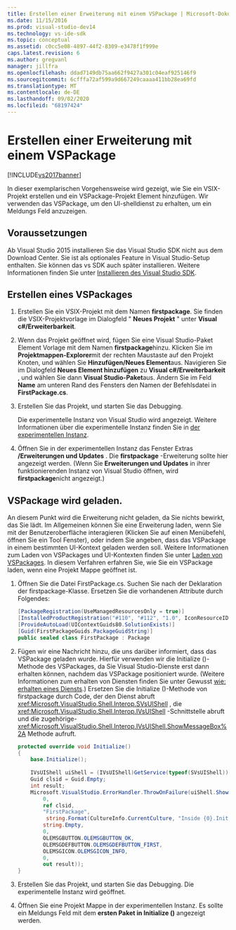 ```yaml
---
title: Erstellen einer Erweiterung mit einem VSPackage | Microsoft-Dokumentation
ms.date: 11/15/2016
ms.prod: visual-studio-dev14
ms.technology: vs-ide-sdk
ms.topic: conceptual
ms.assetid: c0cc5e08-4897-44f2-8309-e3478f1f999e
caps.latest.revision: 6
ms.author: gregvanl
manager: jillfra
ms.openlocfilehash: ddad7149db75aa662f9427a301c04eaf925146f9
ms.sourcegitcommit: 6cfffa72af599a9d667249caaaa411bb28ea69fd
ms.translationtype: MT
ms.contentlocale: de-DE
ms.lasthandoff: 09/02/2020
ms.locfileid: "68197424"
---
```

# <a name="creating-an-extension-with-a-vspackage"></a>Erstellen einer Erweiterung mit einem VSPackage
[!INCLUDE[vs2017banner](../includes/vs2017banner.md)]

In dieser exemplarischen Vorgehensweise wird gezeigt, wie Sie ein VSIX-Projekt erstellen und ein VSPackage-Projekt Element hinzufügen. Wir verwenden das VSPackage, um den UI-shelldienst zu erhalten, um ein Meldungs Feld anzuzeigen.  
  
## <a name="prerequisites"></a>Voraussetzungen  
 Ab Visual Studio 2015 installieren Sie das Visual Studio SDK nicht aus dem Download Center. Sie ist als optionales Feature in Visual Studio-Setup enthalten. Sie können das vs SDK auch später installieren. Weitere Informationen finden Sie unter [Installieren des Visual Studio SDK](../extensibility/installing-the-visual-studio-sdk.md).  
  
## <a name="creating-a-vspackage"></a>Erstellen eines VSPackages  
  
1. Erstellen Sie ein VSIX-Projekt mit dem Namen **firstpackage**. Sie finden die VSIX-Projektvorlage im Dialogfeld " **Neues Projekt** " unter **Visual c#/Erweiterbarkeit**.  
  
2. Wenn das Projekt geöffnet wird, fügen Sie eine Visual Studio-Paket Element Vorlage mit dem Namen **firstpackage**hinzu. Klicken Sie im **Projektmappen-Explorer**mit der rechten Maustaste auf den Projekt Knoten, und wählen Sie **Hinzufügen/Neues Element**aus. Navigieren Sie im Dialogfeld **Neues Element hinzufügen** zu **Visual c#/Erweiterbarkeit** , und wählen Sie dann **Visual Studio-Paket**aus. Ändern Sie im Feld **Name** am unteren Rand des Fensters den Namen der Befehlsdatei in **FirstPackage.cs**.  
  
3. Erstellen Sie das Projekt, und starten Sie das Debugging.  
  
     Die experimentelle Instanz von Visual Studio wird angezeigt. Weitere Informationen über die experimentelle Instanz finden Sie in [der experimentellen Instanz](../extensibility/the-experimental-instance.md).  
  
4. Öffnen Sie in der experimentellen Instanz das Fenster Extras **/Erweiterungen und Updates** . Die **firstpackage** -Erweiterung sollte hier angezeigt werden. (Wenn Sie **Erweiterungen und Updates** in ihrer funktionierenden Instanz von Visual Studio öffnen, wird **firstpackage**nicht angezeigt.)  
  
## <a name="loading-the-vspackage"></a>VSPackage wird geladen.  
 An diesem Punkt wird die Erweiterung nicht geladen, da Sie nichts bewirkt, das Sie lädt. Im Allgemeinen können Sie eine Erweiterung laden, wenn Sie mit der Benutzeroberfläche interagieren (Klicken Sie auf einen Menübefehl, öffnen Sie ein Tool Fenster), oder indem Sie angeben, dass das VSPackage in einem bestimmten UI-Kontext geladen werden soll. Weitere Informationen zum Laden von VSPackages und UI-Kontexten finden Sie unter [Laden von VSPackages](../extensibility/loading-vspackages.md). In diesem Verfahren erfahren Sie, wie Sie ein VSPackage laden, wenn eine Projekt Mappe geöffnet ist.  
  
1. Öffnen Sie die Datei FirstPackage.cs. Suchen Sie nach der Deklaration der firstpackage-Klasse. Ersetzen Sie die vorhandenen Attribute durch Folgendes:  
  
    ```csharp  
    [PackageRegistration(UseManagedResourcesOnly = true)]  
    [InstalledProductRegistration("#110", "#112", "1.0", IconResourceID = 400)] // Info on this package for Help/About  
    [ProvideAutoLoad(UIContextGuids80.SolutionExists)]  
    [Guid(FirstPackageGuids.PackageGuidString)]  
    public sealed class FirstPackage : Package  
    ```  
  
2. Fügen wir eine Nachricht hinzu, die uns darüber informiert, dass das VSPackage geladen wurde. Hierfür verwenden wir die Initialize ()-Methode des VSPackages, da Sie Visual Studio-Dienste erst dann erhalten können, nachdem das VSPackage positioniert wurde. (Weitere Informationen zum erhalten von Diensten finden Sie unter Gewusst [wie: erhalten eines Diensts](../extensibility/how-to-get-a-service.md).) Ersetzen Sie die Initialize ()-Methode von firstpackage durch Code, der den Dienst abruft <xref:Microsoft.VisualStudio.Shell.Interop.SVsUIShell> , die <xref:Microsoft.VisualStudio.Shell.Interop.IVsUIShell> -Schnittstelle abruft und die zugehörige- <xref:Microsoft.VisualStudio.Shell.Interop.IVsUIShell.ShowMessageBox%2A> Methode aufruft.  
  
    ```csharp  
    protected override void Initialize()  
    {  
        base.Initialize();  
  
        IVsUIShell uiShell = (IVsUIShell)GetService(typeof(SVsUIShell));  
        Guid clsid = Guid.Empty;  
        int result;  
        Microsoft.VisualStudio.ErrorHandler.ThrowOnFailure(uiShell.ShowMessageBox(  
            0,  
            ref clsid,  
            "FirstPackage",  
             string.Format(CultureInfo.CurrentCulture, "Inside {0}.Initialize()", this.GetType().FullName),  
            string.Empty,  
            0,  
            OLEMSGBUTTON.OLEMSGBUTTON_OK,  
            OLEMSGDEFBUTTON.OLEMSGDEFBUTTON_FIRST,  
            OLEMSGICON.OLEMSGICON_INFO,  
            0,  
            out result));  
    }  
    ```  
  
3. Erstellen Sie das Projekt, und starten Sie das Debugging. Die experimentelle Instanz wird geöffnet.  
  
4. Öffnen Sie eine Projekt Mappe in der experimentellen Instanz. Es sollte ein Meldungs Feld mit dem **ersten Paket in Initialize ()** angezeigt werden.
